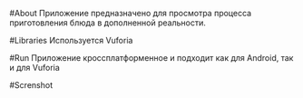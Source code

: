 #About 
Приложение предназначено для просмотра процесса приготовления блюда в дополненной реальности.

#Libraries
Используется Vuforia

#Run
Приложение кроссплатформенное и подходит как для Android, так и для Vuforia

#Screnshot
